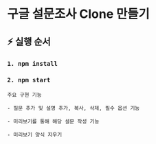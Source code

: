 # 구글 설문조사 Clone 만들기

## ⚡️ 실행 순서 
### `1. npm install`

### `2. npm start`

    주요 구현 기능
    
    - 질문 추가 및 설명 추가, 복사, 삭제, 필수 옵션 기능

    - 미리보기를 통해 해당 설문 작성 기능

    - 미리보기 양식 지우기